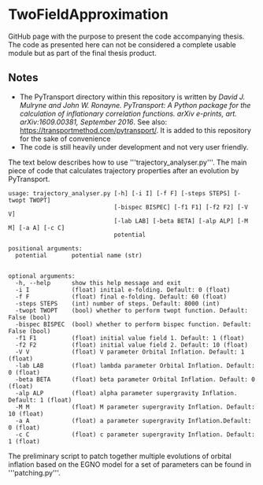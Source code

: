 # TwoFieldApproximation
GitHub page with the purpose to present the code accompanying thesis. The code as presented here can not be considered a complete usable module but as part of the final thesis product.

## Notes

- The PyTransport directory within this repository is written by *David J. Mulryne and John W. Ronayne. PyTransport: A Python package for the calculation of inflationary correlation functions. arXiv e-prints, art. arXiv:1609.00381, September 2016*. See also: https://transportmethod.com/pytransport/. It is added to this repository for the sake of convenience
- The code is still heavily under development and not very user friendly.


The text below describes how to use '''trajectory_analyser.py'''. The main piece of code that calculates trajectory properties after an evolution by PyTransport.

```
usage: trajectory_analyser.py [-h] [-i I] [-f F] [-steps STEPS] [-twopt TWOPT]
                              [-bispec BISPEC] [-f1 F1] [-f2 F2] [-V V]
                              [-lab LAB] [-beta BETA] [-alp ALP] [-M M] [-a A] [-c C]
                              potential

positional arguments:
  potential       potential name (str)
  

optional arguments:
  -h, --help      show this help message and exit
  -i I            (float) initial e-folding. Default: 0 (float)
  -f F            (float) final e-folding. Default: 60 (float)
  -steps STEPS    (int) number of steps. Default: 8000 (int)
  -twopt TWOPT    (bool) whether to perform twopt function. Default: False (bool)
  -bispec BISPEC  (bool) whether to perform bispec function. Default: False (bool)
  -f1 F1          (float) initial value field 1. Default: 1 (float)
  -f2 F2          (float) initial value field 2. Default: 10 (float)
  -V V            (float) V parameter Orbital Inflation. Default: 1 (float)
  -lab LAB        (float) lambda parameter Orbital Inflation. Default: 0 (float)
  -beta BETA      (float) beta parameter Orbital Inflation. Default: 0 (float)
  -alp ALP        (float) alpha parameter supergravity Inflation. Default: 1 (float)
  -M M            (float) M parameter supergravity Inflation. Default: 10 (float)
  -a A            (float) a parameter supergravity Inflation.Default: 0 (float) 
  -c C            (float) c parameter supergravity Inflation. Default: 1 (float)
```

The preliminary script to patch together multiple evolutions of orbital inflation based on the EGNO model for a set of parameters can be found in '''patching.py'''.
